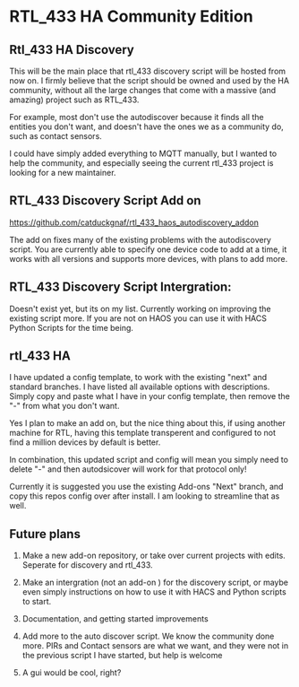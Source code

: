 # RTL_433 HA Community Edition

## Rtl_433 HA Discovery
This will be the main place that rtl_433 discovery script will be hosted from now on. I firmly believe that the script should be owned and used by the HA community, without all the large changes that come with a massive (and amazing) project such as RTL_433.

For example, most don't use the autodiscover because it finds all the entities you don't want, and doesn't have the ones we as a community do, such as contact sensors. 

I could have simply added everything to MQTT manually, but I wanted to help the community, and especially seeing the current rtl_433 project is looking for a new maintainer.


## RTL_433 Discovery Script Add on

https://github.com/catduckgnaf/rtl_433_haos_autodiscovery_addon

The add on fixes many of the existing problems with the autodiscovery script. You are currently able to specify one device code to add at a time, it works with all versions and supports more devices, with plans to add more.

## RTL_433 Discovery Script Intergration:

Doesn't exist yet, but its on my list. Currently working on improving the existing script more. If you are not on HAOS you can use it with HACS Python Scripts for the time being.

## rtl_433 HA 

I have updated a config template, to work with the existing "next" and standard branches. I have listed all available options with descriptions. Simply copy and paste what I have in your config template, then remove the "-" from what you don't want.

Yes I plan to make an add on, but the nice thing about this, if using another machine for RTL, having this template transperent and configured to not find a million devices by default is better.

In combination, this updated script and config will mean you simply need to delete "-" and then autodsicover will work for that protocol only!

Currently it is suggested you use the existing Add-ons "Next" branch, and copy this repos config over after install. I am looking to streamline that as well.


## Future plans


1. Make a new add-on repository, or take over current projects with edits. Seperate for discovery and rtl_433.

2. Make an intergration (not an add-on ) for the discovery script, or maybe even simply instructions on how to use it with HACS and Python scripts to start.

3. Documentation, and getting started improvements

4. Add more to the auto discover script. We know the community done more. PIRs and Contact sensors are what we want, and they were not in the previous script I have started, but help is welcome

5. A gui would be cool, right?
